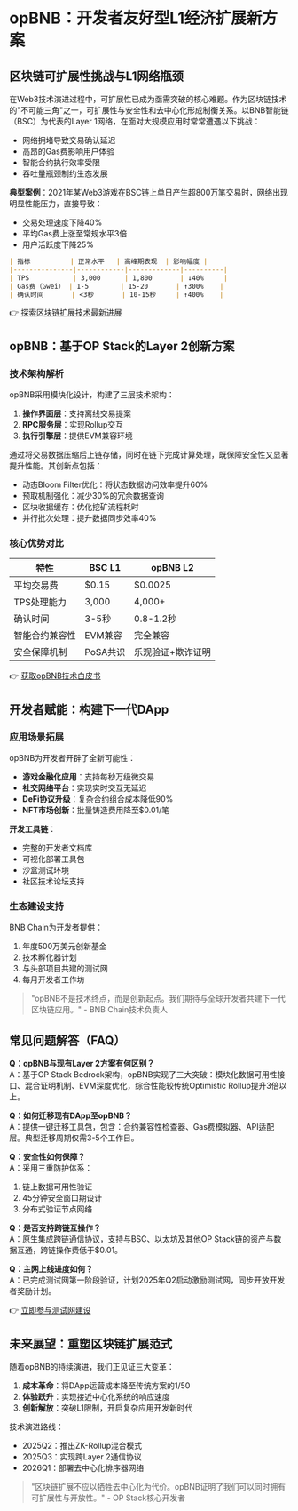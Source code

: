 # opBNB：开发者友好型L1经济扩展新方案

## 区块链可扩展性挑战与L1网络瓶颈

在Web3技术演进过程中，可扩展性已成为亟需突破的核心难题。作为区块链技术的"不可能三角"之一，可扩展性与安全性和去中心化形成制衡关系。以BNB智能链（BSC）为代表的Layer 1网络，在面对大规模应用时常常遭遇以下挑战：

- 网络拥堵导致交易确认延迟
- 高昂的Gas费影响用户体验
- 智能合约执行效率受限
- 吞吐量瓶颈制约生态发展

**典型案例**：2021年某Web3游戏在BSC链上单日产生超800万笔交易时，网络出现明显性能压力，直接导致：
- 交易处理速度下降40%
- 平均Gas费上涨至常规水平3倍
- 用户活跃度下降25%

```markdown
| 指标          | 正常水平   | 高峰期表现  | 影响幅度 |
|---------------|------------|-------------|----------|
| TPS           | 3,000      | 1,800       | ↓40%     |
| Gas费（Gwei） | 1-5        | 15-20       | ↑300%    |
| 确认时间       | <3秒       | 10-15秒     | ↑400%    |
```

👉 [探索区块链扩展技术最新进展](https://bit.ly/okx_welcome)

## opBNB：基于OP Stack的Layer 2创新方案

### 技术架构解析

opBNB采用模块化设计，构建了三层技术架构：
1. **操作界面层**：支持离线交易提案
2. **RPC服务层**：实现Rollup交互
3. **执行引擎层**：提供EVM兼容环境

通过将交易数据压缩后上链存储，同时在链下完成计算处理，既保障安全性又显著提升性能。其创新点包括：

- 动态Bloom Filter优化：将状态数据访问效率提升60%
- 预取机制强化：减少30%的冗余数据查询
- 区块收据缓存：优化挖矿流程耗时
- 并行批次处理：提升数据同步效率40%

### 核心优势对比

| 特性            | BSC L1       | opBNB L2      |
|-----------------|--------------|---------------|
| 平均交易费       | $0.15        | $0.0025       |
| TPS处理能力      | 3,000        | 4,000+        |
| 确认时间         | 3-5秒        | 0.8-1.2秒     |
| 智能合约兼容性   | EVM兼容      | 完全兼容      |
| 安全保障机制     | PoSA共识     | 乐观验证+欺诈证明 |

👉 [获取opBNB技术白皮书](https://bit.ly/okx_welcome)

## 开发者赋能：构建下一代DApp

### 应用场景拓展

opBNB为开发者开辟了全新可能性：
- **游戏金融化应用**：支持每秒万级微交易
- **社交网络平台**：实现实时交互无延迟
- **DeFi协议升级**：复杂合约组合成本降低90%
- **NFT市场创新**：批量铸造费用降至$0.01/笔

**开发工具链**：
- 完整的开发者文档库
- 可视化部署工具包
- 沙盒测试环境
- 社区技术论坛支持

### 生态建设支持

BNB Chain为开发者提供：
1. 年度500万美元创新基金
2. 技术孵化器计划
3. 与头部项目共建的测试网
4. 每月开发者工作坊

> "opBNB不是技术终点，而是创新起点。我们期待与全球开发者共建下一代区块链应用。" - BNB Chain技术负责人

## 常见问题解答（FAQ）

**Q：opBNB与现有Layer 2方案有何区别？**  
A：基于OP Stack Bedrock架构，opBNB实现了三大突破：模块化数据可用性接口、混合证明机制、EVM深度优化，综合性能较传统Optimistic Rollup提升3倍以上。

**Q：如何迁移现有DApp至opBNB？**  
A：提供一键迁移工具包，包含：合约兼容性检查器、Gas费模拟器、API适配层。典型迁移周期仅需3-5个工作日。

**Q：安全性如何保障？**  
A：采用三重防护体系：  
1. 链上数据可用性验证  
2. 45分钟安全窗口期设计  
3. 分布式验证节点网络

**Q：是否支持跨链互操作？**  
A：原生集成跨链通信协议，支持与BSC、以太坊及其他OP Stack链的资产与数据互通，跨链操作费低于$0.01。

**Q：主网上线进度如何？**  
A：已完成测试网第一阶段验证，计划2025年Q2启动激励测试网，同步开放开发者奖励计划。

👉 [立即参与测试网建设](https://bit.ly/okx_welcome)

## 未来展望：重塑区块链扩展范式

随着opBNB的持续演进，我们正见证三大变革：
1. **成本革命**：将DApp运营成本降至传统方案的1/50
2. **体验跃升**：实现接近中心化系统的响应速度
3. **创新解放**：突破L1限制，开启复杂应用开发新时代

技术演进路线：
- 2025Q2：推出ZK-Rollup混合模式
- 2025Q3：实现跨Layer 2通信协议
- 2026Q1：部署去中心化排序器网络

> "区块链扩展不应以牺牲去中心化为代价。opBNB证明了我们可以同时拥有可扩展性与开放性。" - OP Stack核心开发者
